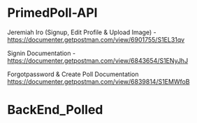 # PrimedPoll-API

Jeremiah Iro (Signup, Edit Profile & Upload Image) - https://documenter.getpostman.com/view/6901755/S1EL31qv


Signin Documentation - https://documenter.getpostman.com/view/6843654/S1ENyJhJ


Forgotpassword & Create Poll Documentation https://documenter.getpostman.com/view/6839814/S1EMWfoB
# BackEnd_Polled
